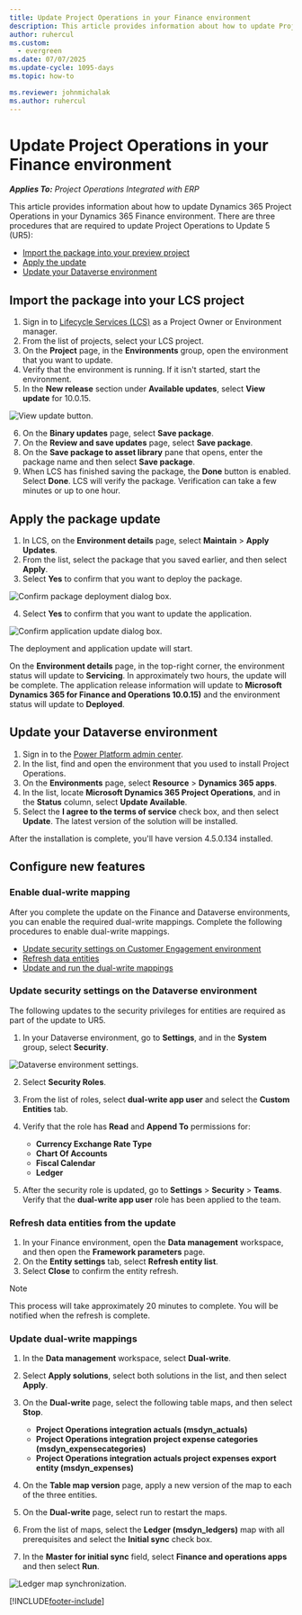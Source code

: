 ```yaml
---
title: Update Project Operations in your Finance environment
description: This article provides information about how to update Project Operations in your Dynamics 365 Finance environment.
author: ruhercul
ms.custom:
  - evergreen
ms.date: 07/07/2025
ms.update-cycle: 1095-days
ms.topic: how-to

ms.reviewer: johnmichalak
ms.author: ruhercul
---
```


# Update Project Operations in your Finance environment

_**Applies To:** Project Operations Integrated with ERP_


This article provides information about how to update Dynamics 365 Project Operations in your Dynamics 365 Finance environment. There are three procedures that are required to update Project Operations to Update 5 (UR5):

- [Import the package into your preview project](#import)
- [Apply the update](#apply)
- [Update your Dataverse environment](#update)

## <a name="import"></a>Import the package into your LCS project

1. Sign in to [Lifecycle Services (LCS)](https://lcs.dynamics.com/) as a Project Owner or Environment manager.
2. From the list of projects, select your LCS project.
3. On the **Project** page, in the **Environments** group, open the environment that you want to update.
4. Verify that the environment is running. If it isn't started, start the environment.
5. In the **New release** section under **Available updates**, select **View update** for 10.0.15.

![View update button.](media/view-update.png)

6. On the **Binary updates** page, select **Save package**.
7. On the **Review and save updates** page, select **Save package**.
8. On the **Save package to asset library** pane that opens, enter the package name and then select **Save package**.
9. When LCS has finished saving the package, the **Done** button is enabled. Select **Done**. LCS will verify the package. Verification can take a few minutes or up to one hour.


## <a name="apply"></a>Apply the package update

1. In LCS, on the **Environment details** page, select **Maintain** > **Apply Updates**.
2. From the list, select the package that you saved earlier, and then select **Apply**.
3. Select **Yes** to confirm that you want to deploy the package.

![Confirm package deployment dialog box.](media/confirm-package-deployment.png)

4. Select **Yes** to confirm that you want to update the application.

![Confirm application update dialog box.](media/confirm-application-update.png)

The deployment and application update will start. 

On the **Environment details** page, in the top-right corner, the environment status will update to **Servicing**. In approximately two hours, the update will be complete. 
The application release information will update to **Microsoft Dynamics 365 for Finance and Operations 10.0.15)** and the environment status will update to **Deployed**.


## <a name="update"></a>Update your Dataverse environment

1. Sign in to the [Power Platform admin center](https://admin.powerplatform.com/).
2. In the list, find and open the environment that you used to install Project Operations.
3. On the **Environments** page, select **Resource** > **Dynamics 365 apps**.
4. In the list, locate **Microsoft Dynamics 365 Project Operations**, and in the **Status** column, select **Update Available**.
5. Select the **I agree to the terms of service** check box, and then select **Update**. The latest version of the solution will be installed.

After the installation is complete, you'll have version 4.5.0.134 installed.

## Configure new features

### Enable dual-write mapping

After you complete the update on the Finance and Dataverse environments, you can enable the required dual-write mappings. Complete the following procedures to enable dual-write mappings.

- [Update security settings on Customer Engagement environment](#security)
- [Refresh data entities](#refresh)
- [Update and run the dual-write mappings](#run)

### <a name="security"></a>Update security settings on the Dataverse environment

The following updates to the security privileges for entities are required as part of the update to UR5.

1. In your Dataverse environment, go to **Settings**, and in the **System** group, select **Security**.

![Dataverse environment settings.](media/Picture21.png)

2. Select **Security Roles**.
3. From the list of roles, select **dual-write app user** and select the **Custom Entities** tab. 
4. Verify that the role has **Read** and **Append To** permissions for:

      - **Currency Exchange Rate Type**
      - **Chart Of Accounts** 
      - **Fiscal Calendar** 
      - **Ledger**

5. After the security role is updated, go to **Settings** > **Security** > **Teams**. Verify that the **dual-write app user** role has been applied to the team. 

### <a name="refresh"></a>Refresh data entities from the update

1. In your Finance environment, open the **Data management** workspace, and then open the **Framework parameters** page.
2. On the **Entity settings** tab, select **Refresh entity list**.
3. Select **Close** to confirm the entity refresh.

 > [!NOTE]
 > This process will take approximately 20 minutes to complete. You will be notified when the refresh is complete.

### <a name="run"></a>Update dual-write mappings

1. In the **Data management** workspace, select **Dual-write**.
2. Select **Apply solutions**, select both solutions in the list, and then select **Apply**.
3. On the **Dual-write** page, select the following table maps, and then select **Stop**.

    - **Project Operations integration actuals (msdyn_actuals)**
    - **Project Operations integration project expense categories (msdyn_expensecategories)**
    - **Project Operations integration actuals project expenses export entity (msdyn_expenses)**

4. On the **Table map version** page, apply a new version of the map to each of the three entities.
5. On the **Dual-write** page, select run to restart the maps.
6. From the list of maps, select the **Ledger (msdyn_ledgers)** map with all prerequisites and select the **Initial sync** check box. 
7. In the **Master for initial sync** field, select **Finance and operations apps** and then select **Run**.
 
 ![Ledger map synchronization.](media/DW6.png)
 


[!INCLUDE[footer-include](../includes/footer-banner.md)]
